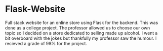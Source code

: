 # Flask-Website
Full stack website for an online store using Flask for the backend. This was done as a college project. The professor allowed us to choose our own topic so I decided on a store dedicated to selling made up alcohol. I went a bit overboard with the jokes but thankfully my professor saw the humour. I recieved a grade of 98% for the project.

